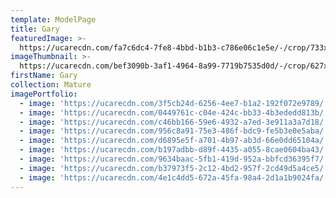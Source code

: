 ```yaml
---
template: ModelPage
title: Gary
featuredImage: >-
  https://ucarecdn.com/fa7c6dc4-7fe8-4bbd-b1b3-c786e06c1e5e/-/crop/733x552/0,79/-/preview/
imageThumbnail: >-
  https://ucarecdn.com/bef3090b-3af1-4964-8a99-7719b7535d0d/-/crop/627x945/53,23/-/preview/
firstName: Gary
collection: Mature
imagePortfolio:
  - image: 'https://ucarecdn.com/3f5cb24d-6256-4ee7-b1a2-192f072e9789/'
  - image: 'https://ucarecdn.com/0449761c-c04e-424c-bb33-4b3ededd813b/'
  - image: 'https://ucarecdn.com/c46bb166-59e6-4932-a7ed-3e911a3a7d18/'
  - image: 'https://ucarecdn.com/956c8a91-75e3-486f-bdc9-fe5b3e0e5aba/'
  - image: 'https://ucarecdn.com/d6895e5f-a701-4b97-ab3d-66e0dd65104a/'
  - image: 'https://ucarecdn.com/b197adbb-d89f-4435-a055-8cae0604ba43/'
  - image: 'https://ucarecdn.com/9634baac-5fb1-419d-952a-bbfcd36395f7/'
  - image: 'https://ucarecdn.com/b37973f5-2c12-4bd2-957f-2cd49d5a4ce5/'
  - image: 'https://ucarecdn.com/4e1c4dd5-672a-45fa-98a4-2d1a1b9024fa/'
---
```


